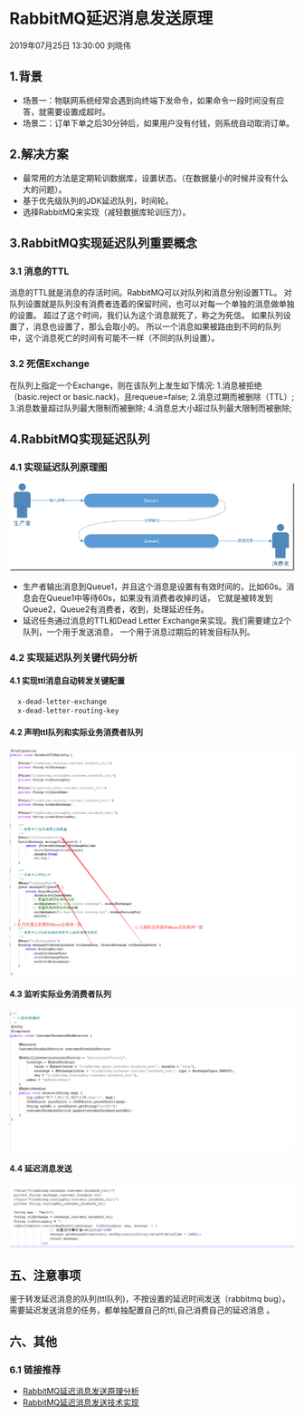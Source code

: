 # RabbitMQ延迟消息发送原理

2019年07月25日 13:30:00 刘晓伟

## 1.背景

* 场景一：物联网系统经常会遇到向终端下发命令，如果命令一段时间没有应答，就需要设置成超时。
* 场景二：订单下单之后30分钟后，如果用户没有付钱，则系统自动取消订单。

## 2.解决方案

* 最常用的方法是定期轮训数据库，设置状态。（在数据量小的时候并没有什么大的问题）。
* 基于优先级队列的JDK延迟队列，时间轮。
* 选择RabbitMQ来实现（减轻数据库轮训压力）。

## 3.RabbitMQ实现延迟队列重要概念

### 3.1 消息的TTL

消息的TTL就是消息的存活时间。RabbitMQ可以对队列和消息分别设置TTL。 对队列设置就是队列没有消费者连着的保留时间，也可以对每一个单独的消息做单独的设置。 超过了这个时间，我们认为这个消息就死了，称之为死信。 如果队列设置了，消息也设置了，那么会取小的。 所以一个消息如果被路由到不同的队列中，这个消息死亡的时间有可能不一样（不同的队列设置）。

### 3.2 死信Exchange

在队列上指定一个Exchange，则在该队列上发生如下情况: 1.消息被拒绝（basic.reject or basic.nack\)，且requeue=false; 2.消息过期而被删除（TTL）; 3.消息数量超过队列最大限制而被删除; 4.消息总大小超过队列最大限制而被删除;

## 4.RabbitMQ实现延迟队列

### 4.1 实现延迟队列原理图

![](../../.gitbook/assets/1%20%2810%29.png)

* 生产者输出消息到Queue1，并且这个消息是设置有有效时间的，比如60s。消息会在Queue1中等待60s，如果没有消费者收掉的话， 它就是被转发到Queue2，Queue2有消费者，收到，处理延迟任务。
* 延迟任务通过消息的TTL和Dead Letter Exchange来实现。我们需要建立2个队列，一个用于发送消息， 一个用于消息过期后的转发目标队列。

### 4.2 实现延迟队列关键代码分析

#### 4.1  实现ttl消息自动转发关键配置

```text
  x-dead-letter-exchange
  x-dead-letter-routing-key
```

#### 4.2 声明ttl队列和实际业务消费者队列

![](../../.gitbook/assets/2%20%2810%29.png)

#### 4.3 监听实际业务消费者队列

![](../../.gitbook/assets/3%20%288%29.png)

#### 4.4 延迟消息发送

![](../../.gitbook/assets/4%20%287%29.png)

## 五、注意事项

鉴于转发延迟消息的队列\(ttl队列\)，不按设置的延迟时间发送（rabbitmq bug）。 需要延迟发送消息的任务，都单独配置自己的ttl,自己消费自己的延迟消息 。

## 六、其他

### 6.1 链接推荐

* [RabbitMQ延迟消息发送原理分析](https://www.cnblogs.com/haoxinyue/p/6613706.html)
* [RabbitMQ延迟消息发送技术实现](https://www.jianshu.com/p/b74a14c7f31d)

